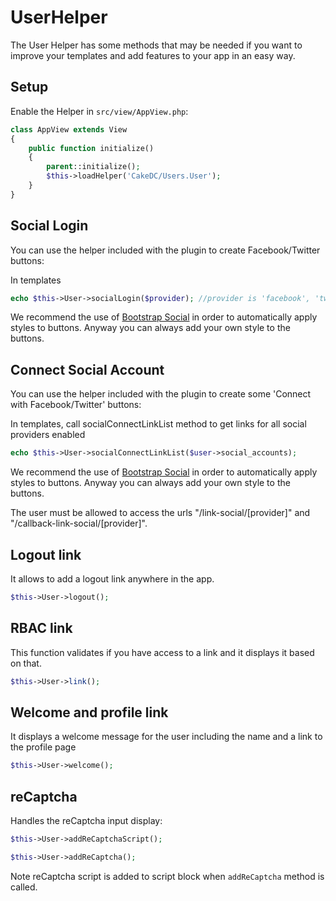 UserHelper
=============

The User Helper has some methods that may be needed if you want to improve your templates and add features to your app in an easy way.

Setup
---------------

Enable the Helper in `src/view/AppView.php`:
```php
class AppView extends View
{
    public function initialize()
    {
        parent::initialize();
        $this->loadHelper('CakeDC/Users.User');
    }
}
```

Social Login
-----------------

You can use the helper included with the plugin to create Facebook/Twitter buttons:

In templates
```php
echo $this->User->socialLogin($provider); //provider is 'facebook', 'twitter', etc
```

We recommend the use of [Bootstrap Social](http://lipis.github.io/bootstrap-social/) in order to automatically apply styles to buttons. Anyway you can always add your own style to the buttons.

Connect Social Account
-----------------

You can use the helper included with the plugin to create some 'Connect with Facebook/Twitter' buttons:

In templates, call socialConnectLinkList method to get links for all social providers enabled
```php
echo $this->User->socialConnectLinkList($user->social_accounts); 
```

We recommend the use of [Bootstrap Social](http://lipis.github.io/bootstrap-social/) in order to automatically apply styles to buttons. Anyway you can always add your own style to the buttons.

The user must be allowed to access the urls "/link-social/[provider]" and "/callback-link-social/[provider]".

Logout link
-----------------

It allows to add a logout link anywhere in the app.

```php
$this->User->logout();
```

RBAC link
-----------------

This function validates if you have access to a link and it displays it based on that.

```php
$this->User->link();
```

Welcome and profile link
-----------------

It displays a welcome message for the user including the name and a link to the profile page

```php
$this->User->welcome();
```

reCaptcha
-----------------

Handles the reCaptcha input display:

```php
$this->User->addReCaptchaScript();

$this->User->addReCaptcha();
```

Note reCaptcha script is added to script block when `addReCaptcha` method is called.